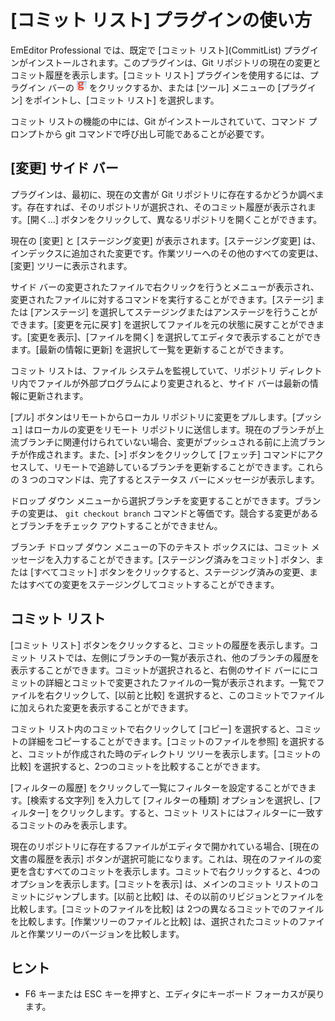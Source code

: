 # \[コミット リスト\] プラグインの使い方

EmEditor Professional では、既定で \[コミット リスト\](CommitList) プラグインがインストールされます。このプラグインは、Git リポジトリの現在の変更とコミット履歴を表示します。\[コミット リスト\] プラグインを使用するには、プラグイン バーの ![コミット リスト](../../images/plugin_commit_list.gif) をクリックするか、または \[ツール\] メニューの \[プラグイン\] をポイントし、\[コミット リスト\] を選択します。

コミット リストの機能の中には、Git がインストールされていて、コマンド プロンプトから git コマンドで呼び出し可能であることが必要です。

## \[変更\] サイド バー

プラグインは、最初に、現在の文書が Git リポジトリに存在するかどうか調べます。存在すれば、そのリポジトリが選択され、そのコミット履歴が表示されます。\[開く...\] ボタンをクリックして、異なるリポジトリを開くことができます。

現在の \[変更\] と \[ステージング変更\] が表示されます。\[ステージング変更\] は、インデックスに追加された変更です。作業ツリーへのその他のすべての変更は、\[変更\] ツリーに表示されます。

サイド バーの変更されたファイルで右クリックを行うとメニューが表示され、変更されたファイルに対するコマンドを実行することができます。\[ステージ\] または \[アンステージ\] を選択してステージングまたはアンステージを行うことができます。\[変更を元に戻す\] を選択してファイルを元の状態に戻すことができます。\[変更を表示\]、\[ファイルを開く\] を選択してエディタで表示することができます。\[最新の情報に更新\] を選択して一覧を更新することができます。

コミット リストは、ファイル システムを監視していて、リポジトリ ディレクトリ内でファイルが外部プログラムにより変更されると、サイド バーは最新の情報に更新されます。

\[プル\] ボタンはリモートからローカル リポジトリに変更をプルします。\[プッシュ\] はローカルの変更をリモート リポジトリに送信します。現在のブランチが上流ブランチに関連付けられていない場合、変更がプッシュされる前に上流ブランチが作成されます。また、\[>\] ボタンをクリックして \[フェッチ\] コマンドにアクセスして、リモートで追跡しているブランチを更新することができます。これらの 3 つのコマンドは、完了するとステータス バーにメッセージが表示します。

ドロップ ダウン メニューから選択ブランチを変更することができます。ブランチの変更は、 `git checkout branch` コマンドと等価です。競合する変更があるとブランチをチェック アウトすることができません。

ブランチ ドロップ ダウン メニューの下のテキスト ボックスには、コミット メッセージを入力することができます。\[ステージング済みをコミット\] ボタン、または \[すべてコミット\] ボタンをクリックすると、ステージング済みの変更、またはすべての変更をステージングしてコミットすることができます。

## コミット リスト

\[コミット リスト\] ボタンをクリックすると、コミットの履歴を表示します。コミット リストでは、左側にブランチの一覧が表示され、他のブランチの履歴を表示することができます。コミットが選択されると、右側のサイド バーににコミットの詳細とコミットで変更されたファイルの一覧が表示されます。一覧でファイルを右クリックして、\[以前と比較\] を選択すると、このコミットでファイルに加えられた変更を表示することができます。

コミット リスト内のコミットで右クリックして \[コピー\] を選択すると、コミットの詳細をコピーすることができます。\[コミットのファイルを参照\] を選択すると、コミットが作成された時のディレクトリ ツリーを表示します。\[コミットの比較\] を選択すると、2つのコミットを比較することができます。

\[フィルターの履歴\] をクリックして一覧にフィルターを設定することができます。\[検索する文字列\] を入力して \[フィルターの種類\] オプションを選択し、\[フィルター\] をクリックします。すると、コミット リストにはフィルターに一致するコミットのみを表示します。

現在のリポジトリに存在するファイルがエディタで開かれている場合、\[現在の文書の履歴を表示\] ボタンが選択可能になります。これは、現在のファイルの変更を含むすべてのコミットを表示します。コミットで右クリックすると、4つのオプションを表示します。\[コミットを表示\] は、メインのコミット リストのコミットにジャンプします。\[以前と比較\] は、その以前のリビジョンとファイルを比較します。\[コミットのファイルを比較\] は 2つの異なるコミットでのファイルを比較します。\[作業ツリーのファイルと比較\] は、選択されたコミットのファイルと作業ツリーのバージョンを比較します。

## ヒント

- F6 キーまたは ESC キーを押すと、エディタにキーボード フォーカスが戻ります。

